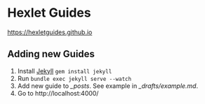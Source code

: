 # Hexlet Guides

https://hexletguides.github.io

## Adding new Guides

1. Install [Jekyll](https://jekyllrb.com/) `gem install jekyll`
1. Run `bundle exec jekyll serve --watch`
1. Add new guide to *_posts*. See example in *_drafts/example.md*.
1. Go to http://localhost:4000/